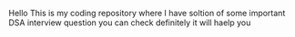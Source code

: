 Hello This is my coding repository
where I have soltion of some important DSA interview question you can check definitely it will haelp you 
